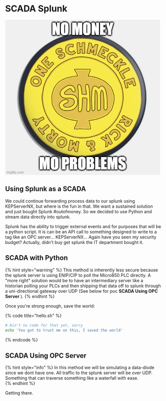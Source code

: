 # SCADA Splunk

![](.gitbook/assets/nomoney.jpg)

## Using Splunk as a SCADA

We could continue forwarding process data to our splunk using  KEPServerNX, but where is the fun in that. We want a sustained solution and just bought Splunk \#outofmoney. So we decided to use Python and stream data directly into splunk. 

Splunk has the ability to trigger external events and for purposes that will be a python script. It is can be an API call to something designed to write to a tag like an OPC server... KEPServerNX... Again have you seen my security budget? Actually, didn't buy get splunk the IT department bought it.

## SCADA with Python

{% hint style="warning" %}
This method is inherently less secure because the splunk server is using ENIP/CIP to poll the Micro850 PLC directly. A "more right" solution would be to have an intermediary server like a historian polling your PLCs and then shipping that data off to splunk through a uni-directional gateway over UDP \(See below for poc **SCADA Using OPC Server** \).
{% endhint %}

Once you're strong enough, save the world:

{% code title="hello.sh" %}
```bash
# Ain't no code for that yet, sorry
echo 'You got to trust me on this, I saved the world'
```
{% endcode %}

## SCADA Using OPC Server 

{% hint style="info" %}
In this method we will be simulating a data-diode since we dont have one. All traffic to the splunk server will be over UDP. Something that can traverse something like a waterfall with ease.  
{% endhint %}

Getting there. 

